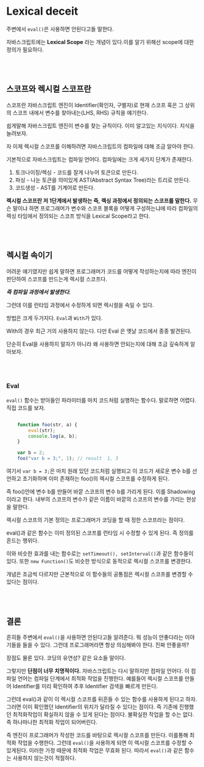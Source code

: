 # Lexical deceit

주변에서 `eval()`은 사용하면 안된다고들 말한다.
<br/>

자바스크립트에는 **Lexical Scope** 라는 개념이 있다.이를 알기 위해선 scope에 대한 정의가 필요하다.

<br/>
<br/>

## 스코프와 렉시컬 스코프란

스코프란 자바스크립트 엔진이 Identifier(확인자, 구별자)로 현재 스코프 혹은 그 상위의 스코프 내에서 변수를 찾아내는(LHS, RHS) 규칙을 얘기한다.
<br/>

쉽게말해 자바스크립트 엔진이 변수를 찾는 규칙이다. 이미 알고있는 지식이다. 지식을 늘려보자.
<br/>

자 이제 렉시컬 스코프를 이해하려면 자바스크립트의 컴파일에 대해 조금 알아야 한다.
<br/>

기본적으로 자바스크립트는 컴파일 언어다. 컴파일에는 크게 세가지 단계가 존재한다.
<br/>

1. 토크나이징/렉싱 - 코드를 잘게 나누어 토큰으로 만든다.
2. 파싱 - 나눈 토큰을 의미있게 AST(Abstract Syntax Tree)라는 트리로 만든다.
3. 코드생성 - AST를 기계어로 만든다.

**렉시컬 스코프란 저 1단계에서 발생하는 즉, 렉싱 과정에서 정의되는 스코프를 말한다.** 무슨 말이냐 하면 프로그래머가 변수와 스코프 블록을 어떻게 구성하는냐에 따라 컴파일의 렉싱 타임에서 정의되는 스코프 방식을 Lexical Scope라고 한다.

<br/>
<br/>

## 렉시컬 속이기

어려운 얘기였지만 쉽게 말하면 프로그래머가 코드를 어떻게 작성하는지에 따라 엔진이 판단하여 스코프를 만드는게 렉시컬 스코프다.
<br/>

***즉 컴파일 과정에서 발생한다.***
<br/>

그런데 이를 런타임 과정에서 수정하게 되면 렉시컬을 속일 수 있다.
<br/>

방법은 크게 두가지다. `Eval`과 `With`가 있다.
<br/>

With의 경우 최근 거의 사용하지 않는다. 다만 Eval 은 옛날 코드에서 종종 발견된다.
<br/>

단순히 Eval을 사용하지 말자가 아니라 왜 사용하면 안되는지에 대해 조금 깊숙하게 알아보자.

<br/>
<br/>

### Eval

`eval()` 함수는 받아들인 파라미터를 마치 코드처럼 실행하는 함수다. 말로하면 어렵다. 직접 코드를 보자.

```javascript

    function foo(str, a) {
        eval(str);
        console.log(a, b);
    }

    var b = 2;
    foo("var b = 3;", 1); // result  1, 3
```

여기서 `var b = 3;`은 마치 원래 있던 코드처럼 실행되고 이 코드가 새로운 변수 b를 선언하고 초기화하며 이미 존재하는 foo()의 렉시컬 스코프를 수정하게 된다. 
<br/>

즉 foo()안에 변수 b를 만들어 바깥 스코프의 변수 b를 가리게 된다. 이를 Shadowing 이라고 한다. 내부의 스코프의 변수가 같은 이름이 바깥의 스코프의 변수를 가리는 현상을 말한다.
<br/>

렉시컬 스코프의 기본 정의는 프로그래머가 코딩을 할 때 정한 스코프라는 점이다.
<br/>

eval()과 같은 함수는 이미 정의된 스코프를 런타임 시 수정할 수 있게 된다. 즉 정의를 흔드는 행위다.

이와 비슷한 효과를 내는 함수로는 `setTimeout(), setInterval()`과 같은 함수들이 있다. 또한 `new Function()`도 비슷한 방식으로 동적으로 렉시컬 스코프를 변경한다.
<br/>

개념은 조금씩 다르지만 근본적으로 이 함수들의 공통점은 렉시컬 스코프를 변경할 수 있다는 점이다.

<br/>
<br/>

## 결론

흔히들 주변에서 `eval()`을 사용하면 안된다고들 알려준다. 뭐 성능이 안좋다라는 이야기들을 들을 수 있다. 그런데 프로그래머라면 항상 의심해봐야 한다. 진짜 안좋을까?
<br/>

장점도 물론 있다. 코딩의 유연성? 같은 요소들 말이다.
<br/>

그렇지만 **단점이 너무 치명적이다.** 자바스크립트는 다시 말하지만 컴파일 언어다. 이 컴파일 언어는 컴파일 단계에서 최적화 작업을 진행한다. 예를들어 렉시컬 스코프를 만들어 Identifier를 미리 확인하여 추후 Identifier 검색을 빠르게 만든다.
<br/>

그런데 eval()과 같이 이 렉시컬 스코프를 뒤흔들 수 있는 함수를 사용하게 된다고 하자. 그러면 이미 확인했던 Identifier의 위치가 달라질 수 있다는 점이다. 즉 기존에 진행했던 최적화작업이 확실하지 않을 수 있게 된다는 점이다. 불확실한 작업을 할 수는 없다. 즉 하나마나한 최적화 작업이 되어버린다.
<br/>

즉 엔진이 프로그래머가 작성한 코드를 바탕으로 렉시컬 스코프를 만든다. 이를통해 최적화 작업을 수행한다. 그런데 `eval()`을 사용하게 되면 이 렉시컬 스코프를 수정할 수 있게된다. 이러한 가정 때문에 최적화 작업은 무효화 된다. 따라서 `eval()`과 같은 함수는 사용하지 않는것이 적절하다.